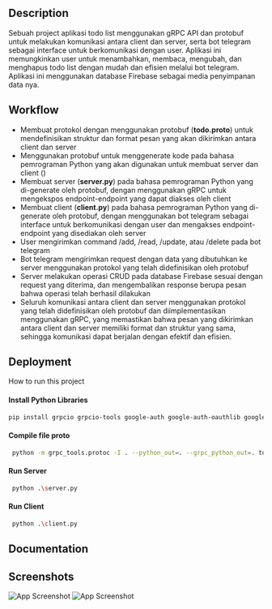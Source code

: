 ## Description
Sebuah project aplikasi todo list  menggunakan gRPC API dan protobuf untuk melakukan komunikasi antara client dan server, serta bot telegram sebagai interface untuk berkomunikasi dengan user. Aplikasi ini memungkinkan user untuk menambahkan, membaca, mengubah, dan menghapus todo list dengan mudah dan efisien melalui bot telegram. Aplikasi ini menggunakan database Firebase sebagai media penyimpanan data nya.

## Workflow
- Membuat protokol dengan menggunakan protobuf (**todo.proto**) untuk mendefinisikan struktur dan format pesan yang akan dikirimkan antara client dan server
- Menggunakan protobuf untuk menggenerate kode pada bahasa pemrograman Python yang akan digunakan untuk membuat server dan client ()
- Membuat server (**server.py**) pada bahasa pemrograman Python yang di-generate oleh protobuf, dengan menggunakan gRPC untuk mengekspos endpoint-endpoint yang dapat diakses oleh client
- Membuat client (**client.py**) pada bahasa pemrograman Python yang di-generate oleh protobuf, dengan menggunakan bot telegram sebagai interface untuk berkomunikasi dengan user dan mengakses endpoint-endpoint yang disediakan oleh server
- User mengirimkan command /add, /read, /update, atau /delete pada bot telegram
- Bot telegram mengirimkan request dengan data yang dibutuhkan ke server menggunakan protokol yang telah didefinisikan oleh protobuf
- Server melakukan operasi CRUD pada database Firebase sesuai dengan request yang diterima, dan mengembalikan response berupa pesan bahwa operasi telah berhasil dilakukan
- Seluruh komunikasi antara client dan server menggunakan protokol yang telah didefinisikan oleh protobuf dan diimplementasikan menggunakan gRPC, yang memastikan bahwa pesan yang dikirimkan antara client dan server memiliki format dan struktur yang sama, sehingga komunikasi dapat berjalan dengan efektif dan efisien.


## Deployment

How to run this project


#### Install Python Libraries
```bash
pip install grpcio grpcio-tools google-auth google-auth-oauthlib google-auth-httplib2 firebase-admin python-telegram-bot
```

#### Compile file proto

```bash
 python -m grpc_tools.protoc -I . --python_out=. --grpc_python_out=. todo.proto
```

#### Run Server

```bash
 python .\server.py  
```

#### Run Client

```bash
 python .\client.py  
```



## Documentation 

## Screenshots

![App Screenshot](https://i.ibb.co/LpTTFx8/Screenshot-34.png)
![App Screenshot](https://i.ibb.co/0nxqb1G/Screenshot-35.png)

